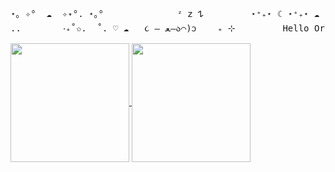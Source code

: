 <pre>
⋆｡ ✧°  ☁︎  ✧˖°. ⋆｡°              ᶻ 𝗓 𐰁         ⋆⁺₊⋆ ☾ ⋆⁺₊⋆ ☁︎        ✩₊˚.⋆☾⋆⁺₊✧
..        ‧₊˚✩.  ˚. ♡ ☁︎   ૮ – ﻌ–ა⌒)ᦱ    ₊ ⊹         Hello Orcan's World          𓍼ֶָ֢⊹ ࣪ ˖
</pre>

<a href="https://github.com/anuraghazra/github-readme-stats">
  <img height=190
    align="center" src="https://github-readme-stats-nu-eight-61.vercel.app/api?username=SoftOrcan&show_icons=true&theme=sakura&rank_icon=github&custom_title=Activity%21%20%3E%3C&layout=compact" />
</a>
<a href="https://github.com/anuraghazra/convoychat">
  <img height=190
    align="center" src="https://github-readme-stats-nu-eight-61.vercel.app/api/top-langs/?username=SoftOrcan&theme=sakura&card_width=336&layout=compact&custom_title=Languages%2E%2E%21" />
</a>
